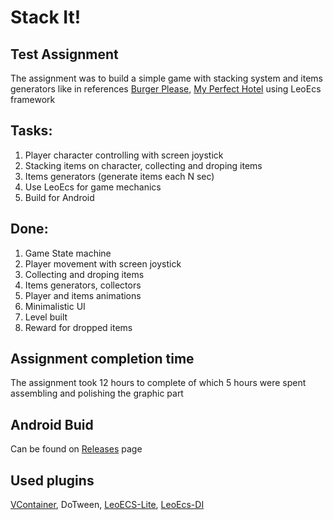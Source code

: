 # Stack It! 
## Test Assignment 
The assignment was to build a simple game with stacking system and items generators like in references [Burger Please](https://play.google.com/store/apps/details?id=io.supercent.burgeridle), [My Perfect Hotel](https://play.google.com/store/apps/details?id=com.master.hotelmaster) using LeoEcs framework

## Tasks:
1. Player character controlling with screen joystick
2. Stacking items on character, collecting and droping items
3. Items generators (generate items each N sec)
4. Use LeoEcs for game mechanics
5. Build for Android

## Done:
1. Game State machine
2. Player movement with screen joystick
3. Collecting and droping items
4. Items generators, collectors
5. Player and items animations
6. Minimalistic UI
7. Level built
8. Reward for dropped items

## Assignment completion time
The assignment took 12 hours to complete of which 5 hours were spent assembling and polishing the graphic part

## Android Buid
Can be found on [Releases](https://github.com/AlexanderKotof/yohoho-games-test/releases) page

## Used plugins
[VContainer](https://github.com/hadashiA/VContainer), DoTween, [LeoECS-Lite](https://github.com/Leopotam/ecslite), [LeoEcs-DI](https://github.com/Leopotam/ecslite-di)

